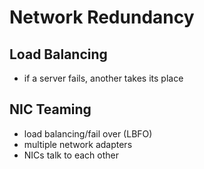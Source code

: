 # Network Redundancy

## Load Balancing

- if a server fails, another takes its place

## NIC Teaming

- load balancing/fail over (LBFO)
- multiple network adapters
- NICs talk to each other
